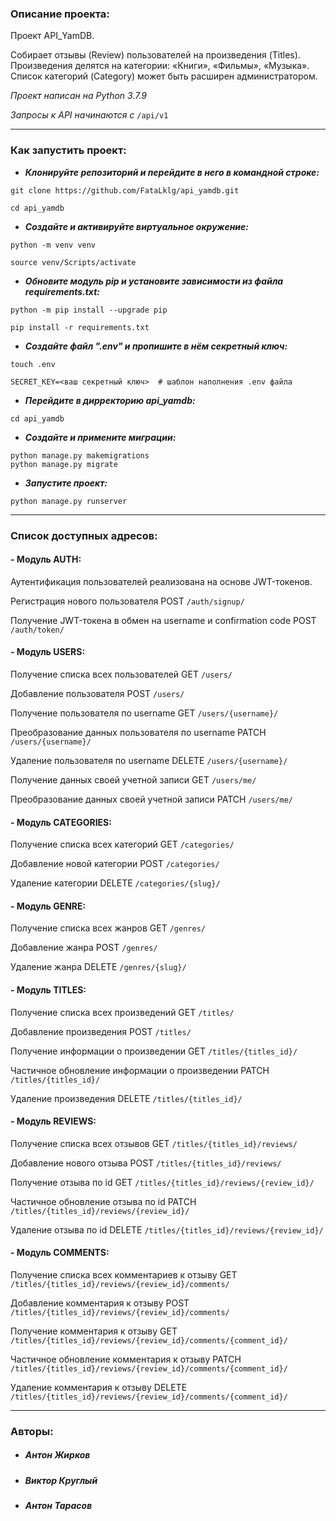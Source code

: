 ### Описание проекта:

Проект API_YamDB.

Cобирает отзывы (Review) пользователей на произведения (Titles). Произведения делятся на категории: «Книги», «Фильмы», «Музыка». Список категорий (Category) может быть расширен администратором.

*Проект написан на Python 3.7.9*

*Запросы к API начинаются с* `/api/v1`

---

### Как запустить проект:

- ***Клонируйте репозиторий и перейдите в него в командной строке:***

```
git clone https://github.com/FataLklg/api_yamdb.git
```

```
cd api_yamdb
```

- ***Cоздайте и активируйте виртуальное окружение:***

```
python -m venv venv
```

```
source venv/Scripts/activate
```

- ***Обновите модуль pip и установите зависимости из файла requirements.txt:***

```
python -m pip install --upgrade pip
```

```
pip install -r requirements.txt
```
- ***Создайте файл ".env" и пропишите в нём секретный ключ:***

```
touch .env
```
```
SECRET_KEY=<ваш секретный ключ>  # шаблон наполнения .env файла
```
- ***Перейдите в дирректорию api_yamdb:***

```
cd api_yamdb
```
- ***Создайте и примените миграции:***

```
python manage.py makemigrations
python manage.py migrate
```

- ***Запустите проект:***

```
python manage.py runserver
```

---
### Список доступных адресов:

#### - Модуль AUTH:

Аутентификация пользователей реализована на основе JWT-токенов.

Регистрация нового пользователя POST `/auth/signup/`

Получение JWT-токена в обмен на username и confirmation code POST `/auth/token/`

#### - Модуль USERS:
Получение списка всех пользователей GET `/users/`

Добавление пользователя POST `/users/`

Получение пользователя по username GET `/users/{username}/`

Преобразование данных пользователя по username PATCH `/users/{username}/`

Удаление пользователя по username DELETE `/users/{username}/`

Получение данных своей учетной записи GET `/users/me/`

Преобразование данных своей учетной записи PATCH `/users/me/`

#### - Модуль CATEGORIES:
Получение списка всех категорий GET `/categories/`

Добавление новой категории POST `/categories/`

Удаление категории DELETE `/categories/{slug}/`

#### - Модуль GENRE:
Получение списка всех жанров GET `/genres/`

Добавление жанра POST `/genres/`

Удаление жанра DELETE `/genres/{slug}/`

#### - Модуль TITLES:
Получение списка всех произведений GET `/titles/`

Добавление произведения POST `/titles/`

Получение информации о произведении GET `/titles/{titles_id}/`

Частичное обновление информации о произведении PATCH `/titles/{titles_id}/`

Удаление произведения DELETE `/titles/{titles_id}/`

#### - Модуль REVIEWS:
Получение списка всех отзывов GET `/titles/{titles_id}/reviews/`

Добавление нового отзыва POST `/titles/{titles_id}/reviews/`

Получение отзыва по id GET `/titles/{titles_id}/reviews/{review_id}/`

Частичное обновление отзыва по id PATCH `/titles/{titles_id}/reviews/{review_id}/`

Удаление отзыва по id DELETE `/titles/{titles_id}/reviews/{review_id}/`

#### - Модуль COMMENTS:
Получение списка всех комментариев к отзыву GET `/titles/{titles_id}/reviews/{review_id}/comments/`

Добавление комментария к отзыву POST `/titles/{titles_id}/reviews/{review_id}/comments/`

Получение комментария к отзыву GET `/titles/{titles_id}/reviews/{review_id}/comments/{comment_id}/`

Частичное обновление комментария к отзыву PATCH `/titles/{titles_id}/reviews/{review_id}/comments/{comment_id}/`

Удаление комментария к отзыву DELETE `/titles/{titles_id}/reviews/{review_id}/comments/{comment_id}/`

---

### Авторы:

- ##### __Антон Жирков__
- ##### __Виктор Круглый__
- ##### __Антон Тарасов__
